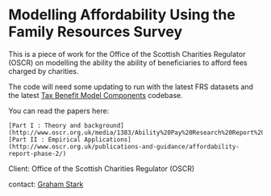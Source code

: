 Modelling Affordability Using the Family Resources Survey
=============================================================

This is a piece of work for the Office of the Scottish Charities Regulator
(OSCR) on modelling the ability the ability of beneficiaries to afford fees
charged by charities.

The code will need some updating to run with the latest FRS datasets and the
latest [Tax Benefit Model
Components](https://github.com/grahamstark/tax_benefit_model_components)
codebase.

You can read the papers here:

    [Part I : Theory and background](http://www.oscr.org.uk/media/1383/Ability%20Pay%20Research%20Report%20Phase%201.pdf)
    [Part II : Empirical Applications](http://www.oscr.org.uk/publications-and-guidance/affordability-report-phase-2/)

Client: Office of the Scottish Charities Regulator (OSCR)
    
contact: [Graham Stark](graham.stark@virtual-worlds.biz)

